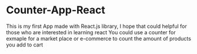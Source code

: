 # Counter-App-React
This is my first App made with React.js library, I hope that could helpful for those who are interested in learning react
You could use a counter for exmaple for a market place or e-commerce to count the amount of products you add to cart
